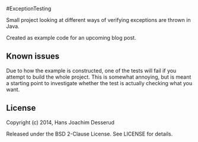 #ExceptionTesting

Small project looking at different ways of verifying exceptions are thrown in Java. 

Created as example code for an upcoming blog post.

## Known issues

Due to how the example is constructed, one of the tests will fail if you attempt to build the whole project. This is somewhat annoying, but is meant a starting point to investigate whether the test is actually checking what you want.

## License
Copyright (c) 2014, Hans Joachim Desserud

Released under the BSD 2-Clause License. See LICENSE for details.
